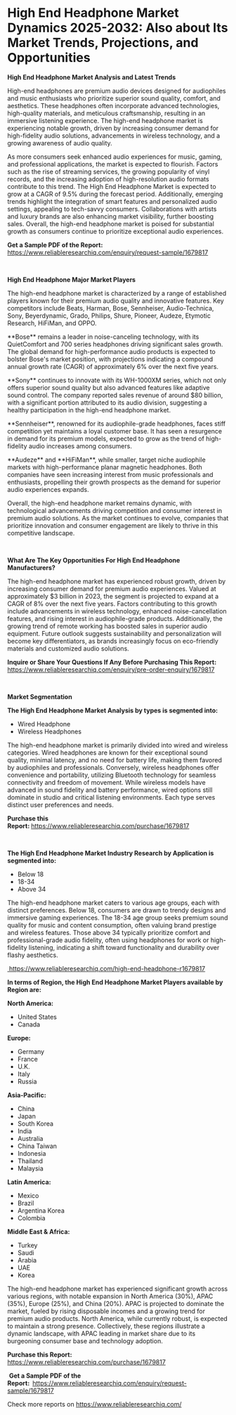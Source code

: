 <p><h1>High End Headphone Market Dynamics 2025-2032: Also about Its Market Trends, Projections, and Opportunities</h1></p><p><strong>High End Headphone Market Analysis and Latest Trends</strong></p>
<p><p>High-end headphones are premium audio devices designed for audiophiles and music enthusiasts who prioritize superior sound quality, comfort, and aesthetics. These headphones often incorporate advanced technologies, high-quality materials, and meticulous craftsmanship, resulting in an immersive listening experience. The high-end headphone market is experiencing notable growth, driven by increasing consumer demand for high-fidelity audio solutions, advancements in wireless technology, and a growing awareness of audio quality.</p><p>As more consumers seek enhanced audio experiences for music, gaming, and professional applications, the market is expected to flourish. Factors such as the rise of streaming services, the growing popularity of vinyl records, and the increasing adoption of high-resolution audio formats contribute to this trend. The High End Headphone Market is expected to grow at a CAGR of 9.5% during the forecast period. Additionally, emerging trends highlight the integration of smart features and personalized audio settings, appealing to tech-savvy consumers. Collaborations with artists and luxury brands are also enhancing market visibility, further boosting sales. Overall, the high-end headphone market is poised for substantial growth as consumers continue to prioritize exceptional audio experiences.</p></p>
<p><strong>Get a Sample PDF of the Report:&nbsp;</strong> <a href="https://www.reliableresearchiq.com/enquiry/request-sample/1679817?utm_campaign=2273&utm_medium=2&utm_source=Github&utm_content=ia&utm_term=06022025&utm_id=high-end-headphone">https://www.reliableresearchiq.com/enquiry/request-sample/1679817</a></p>
<p>&nbsp;</p>
<p><strong>High End Headphone Major Market Players</strong></p>
<p><p>The high-end headphone market is characterized by a range of established players known for their premium audio quality and innovative features. Key competitors include Beats, Harman, Bose, Sennheiser, Audio-Technica, Sony, Beyerdynamic, Grado, Philips, Shure, Pioneer, Audeze, Etymotic Research, HiFiMan, and OPPO.</p><p>**Bose** remains a leader in noise-canceling technology, with its QuietComfort and 700 series headphones driving significant sales growth. The global demand for high-performance audio products is expected to bolster Bose's market position, with projections indicating a compound annual growth rate (CAGR) of approximately 6% over the next five years.</p><p>**Sony** continues to innovate with its WH-1000XM series, which not only offers superior sound quality but also advanced features like adaptive sound control. The company reported sales revenue of around $80 billion, with a significant portion attributed to its audio division, suggesting a healthy participation in the high-end headphone market.</p><p>**Sennheiser**, renowned for its audiophile-grade headphones, faces stiff competition yet maintains a loyal customer base. It has seen a resurgence in demand for its premium models, expected to grow as the trend of high-fidelity audio increases among consumers.</p><p>**Audeze** and **HiFiMan**, while smaller, target niche audiophile markets with high-performance planar magnetic headphones. Both companies have seen increasing interest from music professionals and enthusiasts, propelling their growth prospects as the demand for superior audio experiences expands.</p><p>Overall, the high-end headphone market remains dynamic, with technological advancements driving competition and consumer interest in premium audio solutions. As the market continues to evolve, companies that prioritize innovation and consumer engagement are likely to thrive in this competitive landscape.</p></p>
<p>&nbsp;</p>
<p><strong>What Are The Key Opportunities For High End Headphone Manufacturers?</strong></p>
<p><p>The high-end headphone market has experienced robust growth, driven by increasing consumer demand for premium audio experiences. Valued at approximately $3 billion in 2023, the segment is projected to expand at a CAGR of 8% over the next five years. Factors contributing to this growth include advancements in wireless technology, enhanced noise-cancellation features, and rising interest in audiophile-grade products. Additionally, the growing trend of remote working has boosted sales in superior audio equipment. Future outlook suggests sustainability and personalization will become key differentiators, as brands increasingly focus on eco-friendly materials and customized audio solutions.</p></p>
<p><strong>Inquire or Share Your Questions If Any Before Purchasing This Report:</strong> <a href="https://www.reliableresearchiq.com/enquiry/pre-order-enquiry/1679817?utm_campaign=2273&utm_medium=2&utm_source=Github&utm_content=ia&utm_term=06022025&utm_id=high-end-headphone">https://www.reliableresearchiq.com/enquiry/pre-order-enquiry/1679817</a></p>
<p>&nbsp;</p>
<p><strong>Market Segmentation</strong></p>
<p><strong>The High End Headphone Market Analysis by types is segmented into:</strong></p>
<p><ul><li>Wired Headphone</li><li>Wireless Headphones</li></ul></p>
<p><p>The high-end headphone market is primarily divided into wired and wireless categories. Wired headphones are known for their exceptional sound quality, minimal latency, and no need for battery life, making them favored by audiophiles and professionals. Conversely, wireless headphones offer convenience and portability, utilizing Bluetooth technology for seamless connectivity and freedom of movement. While wireless models have advanced in sound fidelity and battery performance, wired options still dominate in studio and critical listening environments. Each type serves distinct user preferences and needs.</p></p>
<p><strong>Purchase this Report:&nbsp;</strong><a href="https://www.reliableresearchiq.com/purchase/1679817?utm_campaign=2273&utm_medium=2&utm_source=Github&utm_content=ia&utm_term=06022025&utm_id=high-end-headphone">https://www.reliableresearchiq.com/purchase/1679817</a></p>
<p>&nbsp;</p>
<p><strong>The High End Headphone Market Industry Research by Application is segmented into:</strong></p>
<p><ul><li>Below 18</li><li>18-34</li><li>Above 34</li></ul></p>
<p><p>The high-end headphone market caters to various age groups, each with distinct preferences. Below 18, consumers are drawn to trendy designs and immersive gaming experiences. The 18-34 age group seeks premium sound quality for music and content consumption, often valuing brand prestige and wireless features. Those above 34 typically prioritize comfort and professional-grade audio fidelity, often using headphones for work or high-fidelity listening, indicating a shift toward functionality and durability over flashy aesthetics.</p></p>
<p><a href="https://www.reliableresearchiq.com/high-end-headphone-r1679817?utm_campaign=2273&utm_medium=2&utm_source=Github&utm_content=ia&utm_term=06022025&utm_id=high-end-headphone">&nbsp;https://www.reliableresearchiq.com/high-end-headphone-r1679817</a></p>
<p><strong>In terms of Region, the High End Headphone Market Players available by Region are:</strong></p>
<p>
    <p> <strong> North America: </strong>
        <ul>
            <li>United States</li>
            <li>Canada</li>
        </ul>
        </p> 
    <p> <strong> Europe: </strong>
        <ul>
            <li>Germany</li>
            <li>France</li>
            <li>U.K.</li>
            <li>Italy</li>
            <li>Russia</li>
        </ul>
        </p> 
    <p> <strong> Asia-Pacific: </strong>
        <ul>
            <li>China</li>
            <li>Japan</li>
            <li>South Korea</li>
            <li>India</li>
            <li>Australia</li>
            <li>China Taiwan</li>
            <li>Indonesia</li>
            <li>Thailand</li>
            <li>Malaysia</li>
        </ul>
        </p> 
    <p> <strong> Latin America: </strong>
        <ul>
            <li>Mexico</li>
            <li>Brazil</li>
            <li>Argentina Korea</li>
            <li>Colombia</li>
        </ul>
        </p> 
    <p> <strong> Middle East & Africa: </strong>
        <ul>
            <li>Turkey</li>
            <li>Saudi</li>
            <li>Arabia</li>
            <li>UAE</li>
            <li>Korea</li>
        </ul>
    </p>
    </p>
<p><p>The high-end headphone market has experienced significant growth across various regions, with notable expansion in North America (30%), APAC (35%), Europe (25%), and China (20%). APAC is projected to dominate the market, fueled by rising disposable incomes and a growing trend for premium audio products. North America, while currently robust, is expected to maintain a strong presence. Collectively, these regions illustrate a dynamic landscape, with APAC leading in market share due to its burgeoning consumer base and technology adoption.</p></p>
<p><strong>Purchase this Report: </strong><a href="https://www.reliableresearchiq.com/purchase/1679817?utm_campaign=2273&utm_medium=2&utm_source=Github&utm_content=ia&utm_term=06022025&utm_id=high-end-headphone">https://www.reliableresearchiq.com/purchase/1679817</a></p>
<p>&nbsp;<strong>Get a Sample PDF of the Report:&nbsp;&nbsp;</strong><a href="https://www.reliableresearchiq.com/enquiry/request-sample/1679817?utm_campaign=2273&utm_medium=2&utm_source=Github&utm_content=ia&utm_term=06022025&utm_id=high-end-headphone">https://www.reliableresearchiq.com/enquiry/request-sample/1679817</a></p>
<p><strong></strong></p>
<p>Check more reports on <a href="https://www.reliableresearchiq.com/?utm_campaign=2273&utm_medium=2&utm_source=Github&utm_content=ia&utm_term=06022025&utm_id=high-end-headphone">https://www.reliableresearchiq.com/</a></p>